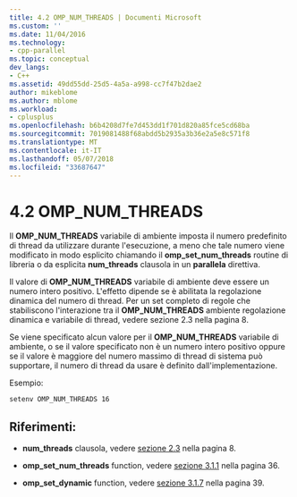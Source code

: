 ```yaml
---
title: 4.2 OMP_NUM_THREADS | Documenti Microsoft
ms.custom: ''
ms.date: 11/04/2016
ms.technology:
- cpp-parallel
ms.topic: conceptual
dev_langs:
- C++
ms.assetid: 49dd55dd-25d5-4a5a-a998-cc7f47b2dae2
author: mikeblome
ms.author: mblome
ms.workload:
- cplusplus
ms.openlocfilehash: b6b4208d7fe7d453dd1f701d820a85fce5cd68ba
ms.sourcegitcommit: 7019081488f68abdd5b2935a3b36e2a5e8c571f8
ms.translationtype: MT
ms.contentlocale: it-IT
ms.lasthandoff: 05/07/2018
ms.locfileid: "33687647"
---
```

# <a name="42-ompnumthreads"></a>4.2 OMP_NUM_THREADS
Il **OMP_NUM_THREADS** variabile di ambiente imposta il numero predefinito di thread da utilizzare durante l'esecuzione, a meno che tale numero viene modificato in modo esplicito chiamando il **omp_set_num_threads** routine di libreria o da esplicita **num_threads** clausola in un **parallela** direttiva.  
  
 Il valore di **OMP_NUM_THREADS** variabile di ambiente deve essere un numero intero positivo. L'effetto dipende se è abilitata la regolazione dinamica del numero di thread. Per un set completo di regole che stabiliscono l'interazione tra il **OMP_NUM_THREADS** ambiente regolazione dinamica e variabile di thread, vedere sezione 2.3 nella pagina 8.  
  
 Se viene specificato alcun valore per il **OMP_NUM_THREADS** variabile di ambiente, o se il valore specificato non è un numero intero positivo oppure se il valore è maggiore del numero massimo di thread di sistema può supportare, il numero di thread da usare è definito dall'implementazione.  
  
 Esempio:  
  
```  
setenv OMP_NUM_THREADS 16  
```  
  
## <a name="cross-references"></a>Riferimenti:  
  
-   **num_threads** clausola, vedere [sezione 2.3](../../parallel/openmp/2-3-parallel-construct.md) nella pagina 8.  
  
-   **omp_set_num_threads** function, vedere [sezione 3.1.1](../../parallel/openmp/3-1-1-omp-set-num-threads-function.md) nella pagina 36.  
  
-   **omp_set_dynamic** function, vedere [sezione 3.1.7](../../parallel/openmp/3-1-7-omp-set-dynamic-function.md) nella pagina 39.